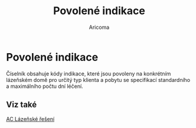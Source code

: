 ﻿---
    title: "Povolené indikace"
    author: Aricoma
    ms.date: 04/30/2018
    ms.topic: article
    ms.prod: dynamics-nav-2017
    ms.contentlocale: cs-cz
    ms.lasthandoff: 04/30/2018
---

# Povolené indikace

Číselník obsahuje kódy indikace, které jsou povoleny na konkrétním lázeňském domě pro určitý typ klienta a pobytu se specifikací standardního a maximálního počtu dní léčení. 


## <a name="see-also"></a>Viz také
[AC Lázeňské řešení](ac-spa-solution.md)